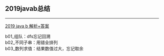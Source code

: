 ## 2019javab总结

---
[2019 java b 解析+答案](https://so.csdn.net/so/search?q=%E8%93%9D%E6%A1%A5%E6%9D%AF%202019%20java%20b&t=&u=)  

b01_组队：dfs忘记回溯  
b02_不同子串：用错全排列  
b03_数列求值：结果数值过大，忘记取余  